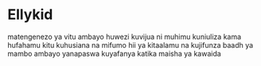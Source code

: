 # Ellykid
matengenezo ya vitu ambayo huwezi kuvijua 
ni muhimu kuniuliza kama hufahamu kitu kuhusiana na mifumo hii ya kitaalamu 
na kujifunza baadh ya mambo ambayo yanapaswa kuyafanya katika maisha ya kawaida 
